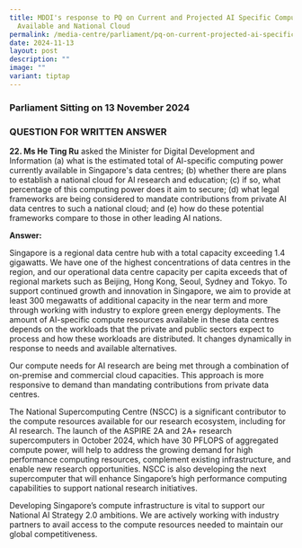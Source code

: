 ```yaml
---
title: MDDI's response to PQ on Current and Projected AI Specific Compute
  Available and National Cloud
permalink: /media-centre/parliament/pq-on-current-projected-ai-specific-compute-available-national-cloud/
date: 2024-11-13
layout: post
description: ""
image: ""
variant: tiptap
---
```

<h3>Parliament Sitting on 13 November 2024</h3>
<h3>QUESTION FOR WRITTEN ANSWER</h3>
<p><strong>22. Ms He Ting Ru</strong> asked the Minister for Digital Development
and Information (a) what is the estimated total of AI-specific computing
power currently available in Singapore's data centres; (b) whether there
are plans to establish a national cloud for AI research and education;
(c) if so, what percentage of this computing power does it aim to secure;
(d) what legal frameworks are being considered to mandate contributions
from private AI data centres to such a national cloud; and (e) how do these
potential frameworks compare to those in other leading AI nations.</p>
<p><strong>Answer:</strong>
</p>
<p>Singapore is a regional data centre hub with a total capacity exceeding
1.4 gigawatts. We have one of the highest concentrations of data centres
in the region, and our operational data centre capacity per capita exceeds
that of regional markets such as Beijing, Hong Kong, Seoul, Sydney and
Tokyo. To support continued growth and innovation in Singapore, we aim
to provide at least 300 megawatts of additional capacity in the near term
and more through working with industry to explore green energy deployments.
The amount of AI-specific compute resources available in these data centres
depends on the workloads that the private and public sectors expect to
process and how these workloads are distributed. It changes dynamically
in response to needs and available alternatives.</p>
<p>Our compute needs for AI research are being met through a combination
of on-premise and commercial cloud capacities. This approach is more responsive
to demand than mandating contributions from private data centres.</p>
<p>The National Supercomputing Centre (NSCC) is a significant contributor
to the compute resources available for our research ecosystem, including
for AI research. The launch of the ASPIRE 2A and 2A+ research supercomputers
in October 2024, which have 30 PFLOPS of aggregated compute power, will
help to address the growing demand for high performance computing resources,
complement existing infrastructure, and enable new research opportunities.
NSCC is also developing the next supercomputer that will enhance Singapore’s
high performance computing capabilities to support national research initiatives.</p>
<p>Developing Singapore’s compute infrastructure is vital to support our
National AI Strategy 2.0 ambitions. We are actively working with industry
partners to avail access to the compute resources needed to maintain our
global competitiveness.</p>
